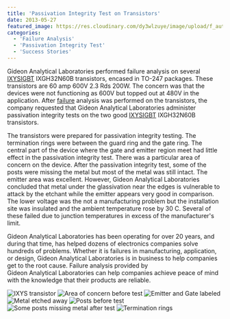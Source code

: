 ```yaml
---
title: 'Passivation Integrity Test on Transistors'
date: 2013-05-27
featured_image: https://res.cloudinary.com/dy3wlzuye/image/upload/f_auto,c_scale,w_250/v1/GideonLabs/IXYS-transistor.jpg
categories:
  - 'Failure Analysis'
  - 'Passivation Integrity Test'
  - 'Success Stories'
---
```


Gideon Analytical Laboratories performed failure analysis on several [IXYSIGBT](http://www.ixys.com/) IXGH32N60B transistors, encased in TO-247 packages. These transistors are 60 amp 600V 2.3 Rds 200W. The concern was that the devices were not functioning as 600V but topped out at 480V in the application. After [failure](/posts/passivation-defect-on-igbt/) analysis was performed on the transistors, the company requested that Gideon Analytical Laboratories administer passivation integrity tests on the two good [IXYSIGBT](http://www.ixys.com/) IXGH32N60B transistors.

The transistors were prepared for passivation integrity testing. The termination rings were between the guard ring and the gate ring. The central part of the device where the gate and emitter region meet had little effect in the passivation integrity test. There was a particular area of concern on the device. After the passivation integrity test, some of the posts were missing the metal but most of the metal was still intact. The emitter area was excellent. However, Gideon Analytical Laboratories concluded that metal under the glassivation near the edges is vulnerable to attack by the etchant while the emitter appears very good in comparison. The lower voltage was the not a manufacturing problem but the installation site was insulated and the ambient temperature rose by 30 C. Several of these failed due to junction temperatures in excess of the manufacturer's limit.

Gideon Analytical Laboratories has been operating for over 20 years, and during that time, has helped dozens of electronics companies solve hundreds of problems. Whether it is failures in manufacturing, application, or design, Gideon Analytical Laboratories is in business to help companies get to the root cause. Failure analysis provided by Gideon Analytical Laboratories can help companies achieve peace of mind with the knowledge that their products are reliable.

![IXYS transistor](https://res.cloudinary.com/dy3wlzuye/image/upload/f_auto,c_scale,w_300/GideonLabs/IXYS-transistor.jpg 'IXYS transistor')
![Area of concern before test](https://res.cloudinary.com/dy3wlzuye/image/upload/f_auto,c_scale,w_300/GideonLabs/Area-of-concern-before-test.jpg 'Area of concern before test')
![Emitter and Gate labeled](https://res.cloudinary.com/dy3wlzuye/image/upload/f_auto,c_scale,w_300/GideonLabs/Emitter-and-Gate-labeled.jpg 'Emitter and Gate labeled ')
![Metal etched away](https://res.cloudinary.com/dy3wlzuye/image/upload/f_auto,c_scale,w_300/GideonLabs/Metal-etched-away.jpg 'Metal etched away')
![Posts before test](https://res.cloudinary.com/dy3wlzuye/image/upload/f_auto,c_scale,w_300/GideonLabs/Posts-before-test.jpg 'Posts before test')
![Some posts missing metal after test](https://res.cloudinary.com/dy3wlzuye/image/upload/f_auto,c_scale,w_300/GideonLabs/Some-posts-missing-metal-after-test.jpg 'Some posts missing metal after test')
![Termination rings](https://res.cloudinary.com/dy3wlzuye/image/upload/f_auto,c_scale,w_300/GideonLabs/Termination-rings.jpg 'Termination rings')

